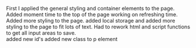 First I applied the general styling and container elements to the page.        
Added moment time to the top of the page working on refreshing time.      
Added more styling to the page.
added local storage and added more styling to the page to fit lots of text. 
Had to rework html and script functions to get all input areas to save.  
added new id's 
added new class to p element
